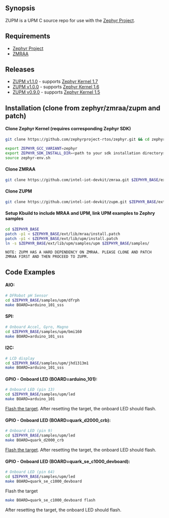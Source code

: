 ## Synopsis

ZUPM is a UPM C source repo for use with the [Zephyr Project](http://zephyrproject.org).

## Requirements

- [Zephyr Project](https://gerrit.zephyrproject.org)
- [ZMRAA](https://github.com/intel-iot-devkit/zmraa)

## Releases

- [ZUPM v1.1.0](https://github.com/intel-iot-devkit/zupm/tree/v1.1.0) - supports [Zephyr Kernel 1.7](https://github.com/zephyrproject-rtos/zephyr/tree/zephyr-v1.7.0)
- [ZUPM v1.0.0](https://github.com/intel-iot-devkit/zupm/tree/v1.0.0) - supports [Zephyr Kernel 1.6](https://github.com/zephyrproject-rtos/zephyr/tree/zephyr-v1.6.0)
- [ZUPM v0.9.0](https://github.com/intel-iot-devkit/zupm/tree/v0.9.0) - supports [Zephyr Kernel 1.5](https://github.com/zephyrproject-rtos/zephyr/tree/zephyr-v1.5.0)

## Installation (clone from zephyr/zmraa/zupm and patch)

#### Clone Zephyr Kernel (requires corresponding Zephyr SDK)
```sh
git clone https://github.com/zephyrproject-rtos/zephyr.git && cd zephyr && git checkout tags/v1.7.0

export ZEPHYR_GCC_VARIANT=zephyr
export ZEPHYR_SDK_INSTALL_DIR=<path to your sdk installation directory>
source zephyr-env.sh
```

#### Clone ZMRAA
```sh
git clone https://github.com/intel-iot-devkit/zmraa.git $ZEPHYR_BASE/ext/lib/mraa
```

#### Clone ZUPM
```sh
git clone https://github.com/intel-iot-devkit/zupm.git $ZEPHYR_BASE/ext/lib/upm
```

#### Setup Kbuild to include MRAA and UPM, link UPM examples to Zephry samples
```sh
cd $ZEPHYR_BASE
patch -p1 < $ZEPHYR_BASE/ext/lib/mraa/install.patch
patch -p1 < $ZEPHYR_BASE/ext/lib/upm/install.patch
ln -s $ZEPHYR_BASE/ext/lib/upm/samples/upm $ZEPHYR_BASE/samples/
```

```
NOTE: ZUPM HAS A HARD DEPENDENCY ON ZMRAA. PLEASE CLONE AND PATCH ZMRAA FIRST AND THEN PROCEED TO ZUPM.
```

## Code Examples

#### AIO:
```sh
# DFRobot pH Sensor
cd $ZEPHYR_BASE/samples/upm/dfrph
make BOARD=arduino_101_sss
```

#### SPI:
```sh
# Onboard Accel, Gyro, Magno
cd $ZEPHYR_BASE/samples/upm/bmi160
make BOARD=arduino_101_sss
```

#### I2C:
```sh
# LCD display
cd $ZEPHYR_BASE/samples/upm/jhd1313m1
make BOARD=arduino_101_sss
```

#### GPIO - Onboard LED (BOARD=arduino_101):
```sh
# Onboard LED (pin 13)
cd $ZEPHYR_BASE/samples/upm/led
make BOARD=arduino_101
```
[Flash the target](https://www.zephyrproject.org/doc/boards/x86/arduino_101/doc/board.html#flashing).  After resetting the target, the onboard LED should flash.

#### GPIO - Onboard LED (BOARD=quark_d2000_crb):
```sh
# Onboard LED (pin 9)
cd $ZEPHYR_BASE/samples/upm/led
make BOARD=quark_d2000_crb
```
[Flash the target](https://www.zephyrproject.org/doc/boards/x86/quark_d2000_crb/doc/quark_d2000_crb.html#flashing).  After resetting the target, the onboard LED should flash.

#### GPIO - Onboard LED (BOARD=quark_se_c1000_devboard):
```sh
# Onboard LED (pin 64)
cd $ZEPHYR_BASE/samples/upm/led
make BOARD=quark_se_c1000_devboard
```
Flash the target
```sh
make BOARD=quark_se_c1000_devboard flash
```
After resetting the target, the onboard LED should flash.
